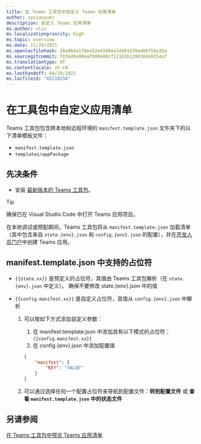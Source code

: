 ```yaml
---
title: 在 Teams 工具包中自定义 Teams 应用清单
author: zyxiaoyuer
description: 自定义 Teams 应用清单
ms.author: nliu
ms.localizationpriority: high
ms.topic: overview
ms.date: 11/29/2021
ms.openlocfilehash: 28a06da170ee52e4340aa3d401d39ad08f58e2ba
ms.sourcegitcommit: f15bd0e90eafb00e00cf11183b129038de8354af
ms.translationtype: HT
ms.contentlocale: zh-CN
ms.lasthandoff: 04/28/2022
ms.locfileid: "65110258"
---
```

# <a name="customize-app-manifest-in-toolkit"></a>在工具包中自定义应用清单

Teams 工具包包含跨本地和远程环境的 `manifest.template.json` 文件夹下的以下清单模板文件：

* `manifest.template.json`
* `templates/appPackage`


## <a name="prerequisite"></a>先决条件

* 安装 [最新版本的 Teams 工具包](https://marketplace.visualstudio.com/items?itemName=TeamsDevApp.ms-teams-vscode-extension)。

> [!TIP]
> 确保已在 Visual Studio Code 中打开 Teams 应用项目。

在本地调试或预配期间，Teams 工具包将从 `manifest.template.json` 加载清单（其中包含来自 `state.{env}.json` 和 `config.{env}.json` 的配置），并在[开发人员门户](https://dev.teams.microsoft.com/apps)中创建 Teams 应用。


## <a name="placeholders-supported-in-manifesttemplatejson"></a>manifest.template.json 中支持的占位符

* `{{state.xx}}` 是预定义的占位符，其值由 Teams 工具包解析（在 `state.{env}.json` 中定义）。 确保不要修改 state.{env}.json 中的值
* `{{config.manifest.xx}}` 是自定义占位符，其值从 `config.{env}.json` 中解析

  1. 可以按如下方式添加自定义参数：
      1. 在 manifest.template.json 中添加具有以下模式的占位符：`{{config.manifest.xx}}`
      2. 在 config.{env}.json 中添加配置值

        ```json
        {
            "manifest": {
                "KEY": "VALUE"
            }
        }
        ```

   2. 可以通过选择任何一个配置占位符来导航到配置文件：**转到配置文件** 或 **查看 `manifest.template.json` 中的状态文件**

## <a name="see-also"></a>另请参阅

[在 Teams 工具包中预览 Teams 应用清单](TeamsFx-manifest-preview.md)
